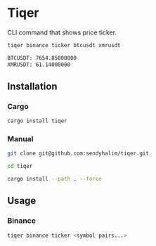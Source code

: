 # Tiqer
CLI command that shows price ticker.

```bash
tiqer binance ticker btcusdt xmrusdt

BTCUSDT: 7654.85000000
XMRUSDT: 61.14000000
```

## Installation
### Cargo
```bash
cargo install tiqer
```

### Manual
```bash
git clone git@github.com:sendyhalim/tiqer.git

cd tiqer

cargo install --path . --force
```

## Usage
### Binance
```bash
tiqer binance ticker <symbol pairs...>
```
